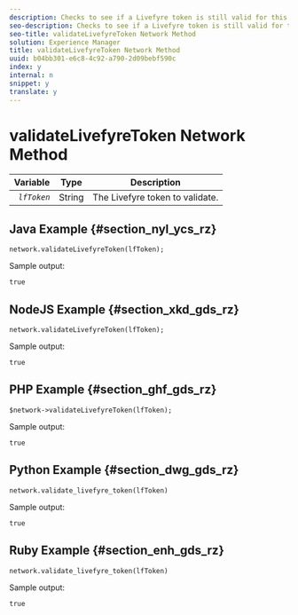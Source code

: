 ```yaml
---
description: Checks to see if a Livefyre token is still valid for this network. Returns a Boolean.
seo-description: Checks to see if a Livefyre token is still valid for this network. Returns a Boolean.
seo-title: validateLivefyreToken Network Method
solution: Experience Manager
title: validateLivefyreToken Network Method
uuid: b04bb301-e6c8-4c92-a790-2d09bebf590c
index: y
internal: n
snippet: y
translate: y
---
```


# validateLivefyreToken Network Method


|  Variable  | Type  | Description  |
|---|---|---|
|  *` lfToken`* | String  | The Livefyre token to validate.  |


## Java Example {#section_nyl_ycs_rz}


```
network.validateLivefyreToken(lfToken); 

```
Sample output: 

```
true 

```

## NodeJS Example {#section_xkd_gds_rz}


```
network.validateLivefyreToken(lfToken); 

```
Sample output: 

```
true 

```

## PHP Example {#section_ghf_gds_rz}


```
$network->validateLivefyreToken(lfToken); 

```
Sample output: 

```
true 

```

## Python Example {#section_dwg_gds_rz}


```
network.validate_livefyre_token(lfToken) 

```
Sample output: 

```
true 

```

## Ruby Example {#section_enh_gds_rz}


```
network.validate_livefyre_token(lfToken) 

```
Sample output: 

```
true 

```
